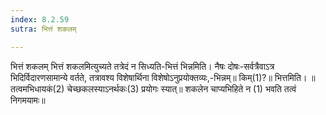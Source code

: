 ```yaml
---
index: 8.2.59
sutra: भित्तं शकलम्

---
```

भित्तं शकलम् भित्तं शकलमित्युच्यते तत्रेदं न सिध्यति-भित्तं भिन्नमिति। नैषः दोषः-सर्वत्रैवाऽत्र भिदिर्विदारणसामान्ये वर्तते, तत्रावश्य विशेषार्थिना विशेषोऽनुप्रयोक्तव्यः,-भिन्नम्॥ किम्(1)?॥ भित्तमिति।    ॥ तत्वमभिधायकं(2) चेच्छकलस्याऽनर्थकः(3) प्रयोगः स्यात्॥ शकलेन चाप्यभिहिते न (1) भवति तत्वं निगमयामः॥